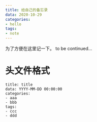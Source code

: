 ```yaml
---
title: 给自己的备忘录
data: 2020-10-29
categories:
- hello
tags:
- note
---
```


为了方便在这里记一下。
to be continued...


# 头文件格式

```
title: title
data: YYYY-MM-DD 00:00:00
categories:
- aaa
- bbb
tags:
- ccc
- ddd
```
